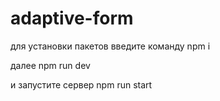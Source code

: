 # adaptive-form

для установки пакетов введите команду npm i

далее npm run dev

и запустите сервер npm run start
